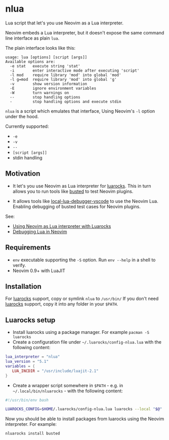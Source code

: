 # nlua

Lua script that let's you use Neovim as a Lua interpreter.

Neovim embeds a Lua interpreter, but it doesn't expose the same command line interface as plain `lua`.

The plain interface looks like this:

```
usage: lua [options] [script [args]]
Available options are:
  -e stat   execute string 'stat'
  -i        enter interactive mode after executing 'script'
  -l mod    require library 'mod' into global 'mod'
  -l g=mod  require library 'mod' into global 'g'
  -v        show version information
  -E        ignore environment variables
  -W        turn warnings on
  --        stop handling options
  -         stop handling options and execute stdin
```


`nlua` is a script which emulates that interface, Using Neovim's `-l` option under the hood.

Currently supported:

- `-e`
- `-v`
- `--`
- `[script [args]]`
- stdin handling


## Motivation

- It let's you use Neovim as Lua interpreter for [luarocks]. This in turn allows you to run tools like [busted] to test Neovim plugins.

- It allows tools like [local-lua-debugger-vscode] to use the Neovim Lua. Enabling debugging of busted test cases for Neovim plugins.

See:

- [Using Neovim as Lua interpreter with Luarocks](https://zignar.net/2023/01/21/using-luarocks-as-lua-interpreter-with-luarocks/)
- [Debugging Lua in Neovim](https://zignar.net/2023/06/10/debugging-lua-in-neovim/)


## Requirements

- `env` executable supporting the `-S` option. Run `env --help` in a shell to verify.
- Neovim 0.9+ with LuaJIT

## Installation

For [luarocks] support, copy or symlink `nlua` to `/usr/bin/`
If you don't need [luarocks] support, copy it into any folder in your `$PATH`.


## Luarocks setup

- Install luarocks using a package manager. For example `pacman -S luarocks`
- Create a configuration file under `~/.luarocks/config-nlua.lua` with the following content:

```lua
lua_interpreter = "nlua"
lua_version = "5.1"
variables = {
   LUA_INCDIR = "/usr/include/luajit-2.1"
}
```

- Create a wrapper script somewhere in `$PATH` - e.g. in `~/.local/bin/nluarocks` - with the following content:

```bash
#!/usr/bin/env bash

LUAROCKS_CONFIG=$HOME/.luarocks/config-nlua.lua luarocks --local "$@"
```

Now you should be able to install packages from luarocks using the Neovim interpreter. For example:

```bash
nluarocks install busted
```


[luarocks]: https://luarocks.org/
[busted]: https://lunarmodules.github.io/busted/
[local-lua-debugger-vscode]: https://github.com/tomblind/local-lua-debugger-vscode
